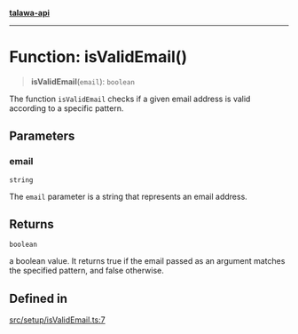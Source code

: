 [**talawa-api**](../../../README.md)

***

# Function: isValidEmail()

> **isValidEmail**(`email`): `boolean`

The function `isValidEmail` checks if a given email address is valid according to a specific pattern.

## Parameters

### email

`string`

The `email` parameter is a string that represents an email address.

## Returns

`boolean`

a boolean value. It returns true if the email passed as an argument matches the specified
pattern, and false otherwise.

## Defined in

[src/setup/isValidEmail.ts:7](https://github.com/Suyash878/talawa-api/blob/f376d03c37e9acd046e7cc983947432c95f74442/src/setup/isValidEmail.ts#L7)

